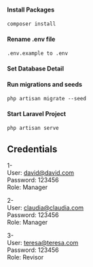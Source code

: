 #### Install Packages

```
composer install
```

#### Rename .env file

```
.env.example to .env
```

#### Set Database Detail

#### Run migrations and seeds

```
php artisan migrate --seed
```

#### Start Laravel Project

```
php artisan serve
```


## Credentials
1- <br>
User: david@david.com <br>
Password: 123456 <br>
Role: Manager <br>

2- <br>
User: claudia@claudia.com <br>
Password: 123456 <br>
Role: Manager <br>

3- <br>
User: teresa@teresa.com <br>
Password: 123456 <br>
Role: Revisor <br>